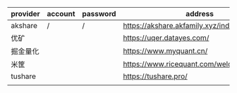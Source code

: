 | provider | account | password | address                                   |
| -------- | ------- | -------- | ----------------------------------------- |
| akshare  | /       | /        | https://akshare.akfamily.xyz/index.html   |
| 优矿     |         |          | https://uqer.datayes.com/                 |
| 掘金量化 |         |          | https://www.myquant.cn/                   |
| 米筐     |         |          | https://www.ricequant.com/welcome/datahub |
| tushare  |         |          | https://tushare.pro/                      |
|          |         |          |                                           |


